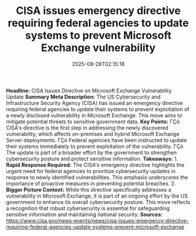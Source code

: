 ﻿---
title: "CISA issues emergency directive requiring federal agencies to update systems to prevent Microsoft Exchange vulnerability"
date: "2025-08-28T02:15:18"
category: "Markets"
summary: ""
slug: "cisa issues emergency directive requiring federal agencies t"
source_urls:
  - "https://www.cisa.gov/news-events/news/cisa-issues-emergency-directive-requiring-federal-agencies-update-systems-prevent-microsoft-exchange"
seo:
  title: "CISA issues emergency directive requiring federal agencies to update systems to prevent Microsoft Exchange vulnerability | Hash n Hedge"
  description: ""
  keywords: ["news", "markets", "brief"]
---
**Headline:** CISA Issues Directive on Microsoft Exchange Vulnerability Update  **Summary Meta Description:** The US Cybersecurity and Infrastructure Security Agency (CISA) has issued an emergency directive requiring federal agencies to update their systems to prevent exploitation of a newly disclosed vulnerability in Microsoft Exchange. This move aims to mitigate potential threats to sensitive government data.  **Key Points:**  ΓÇó CISA's directive is the first step in addressing the newly discovered vulnerability, which affects on-premises and hybrid Microsoft Exchange Server deployments. ΓÇó Federal agencies have been instructed to update their systems immediately to prevent exploitation of the vulnerability. ΓÇó The update is part of a broader effort by the government to strengthen cybersecurity posture and protect sensitive information.  **Takeaways:**  1. **Rapid Response Required:** The CISA's emergency directive highlights the urgent need for federal agencies to prioritize cybersecurity updates in response to newly identified vulnerabilities. This emphasis underscores the importance of proactive measures in preventing potential breaches. 2. **Bigger Picture Context:** While this directive specifically addresses a vulnerability in Microsoft Exchange, it is part of an ongoing effort by the US government to enhance its overall cybersecurity posture. This move reflects a recognition that robust cybersecurity is essential for safeguarding sensitive information and maintaining national security.  **Sources:** https://www.cisa.gov/news-events/news/cisa-issues-emergency-directive-requiring-federal-agencies-update-systems-prevent-microsoft-exchange 
